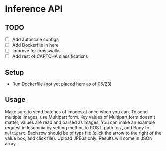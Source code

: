 # Inference API

## TODO

- [ ] Add autoscale configs
- [ ] Add Dockerfile in here
- [ ] Improve for crosswalks
- [ ] Add rest of CAPTCHA classifications

## Setup

* Run Dockerfile (not yet placed here as of 05/23)

## Usage

Make sure to send batches of images at once when you can. To send multiple images, use Multipart form. Key values of Multipart form doesn't matter, values are read and parsed as images. You can make an example request in Insomnia by setting method to POST, path to `/`, and Body to `Multipart`. Each row should be of type file (click the arrow to the right of the value box, and click file). Upload JPEGs only. Results will come in JSON array.

